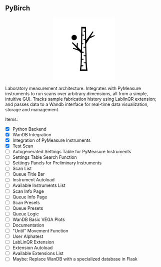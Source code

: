 ## PyBirch
<p align="center">
  <img src="birch.png" alt="PyBirch" width="200"/>
</p>
  
Laboratory measurement architecture. Integrates with PyMeasure instruments to run scans over arbitrary dimensions, all from a simple, intuitive GUI. Tracks sample fabrication history using LablinQR extension; and passes data to a Wandb interface for real-time data visualization, storage and management.

Items:
- [x] Python Backend
- [x] WanDB Integration
- [x] Integration of PyMeasure Instruments
- [x] Test Scan
- [ ] Autogenerated Settings Table for PyMeasure Instruments
- [ ] Settings Table Search Function
- [ ] Settings Panels for Preliminary Instruments
- [ ] Scan List
- [ ] Queue Title Bar
- [ ] Instrument Autoload
- [ ] Available Instruments List
- [ ] Scan Info Page
- [ ] Queue Info Page
- [ ] Scan Presets
- [ ] Queue Presets
- [ ] Queue Logic
- [ ] WanDB Basic VEGA Plots
- [ ] Documentation
- [ ] "Until" Movement Function
- [ ] User Alphatest
- [ ] LabLinQR Extension
- [ ] Extension Autoload
- [ ] Available Extensions List
- [ ] Maybe: Replace WanDB with a specialized database in Flask